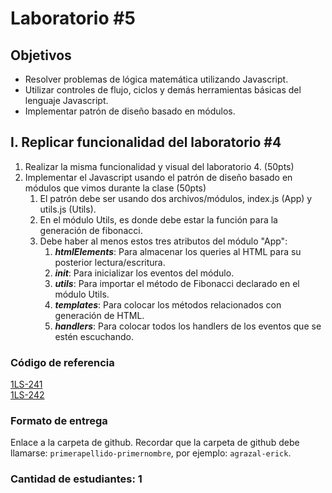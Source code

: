 # Laboratorio #5

## **Objetivos**

- Resolver problemas de lógica matemática utilizando Javascript.
- Utilizar controles de flujo, ciclos y demás herramientas básicas del lenguaje Javascript.
- Implementar patrón de diseño basado en módulos.

## **I. Replicar funcionalidad del laboratorio #4**

1. Realizar la misma funcionalidad y visual del laboratorio 4.  (50pts)
2. Implementar el Javascript usando el patrón de diseño basado en módulos que vimos durante la clase  (50pts)
    1. El patrón debe ser usando dos archivos/módulos, index.js (App) y utils.js (Utils).
    2. En el módulo Utils, es donde debe estar la función para la generación de fibonacci.
    3. Debe haber al menos estos tres atributos del módulo "App":
        1. ***htmlElements***: Para almacenar los queries al HTML para su posterior lectura/escritura.
        2. ***init***: Para inicializar los eventos del módulo.
        3. ***utils***: Para importar el método de Fibonacci declarado en el módulo Utils.
        4. ***templates***: Para colocar los métodos relacionados con generación de HTML.
        5. ***handlers***: Para colocar todos los handlers de los eventos que se estén escuchando.

### **Código de referencia**

[1LS-241](https://github.com/2022-SEMI-DESIX-G1/clases/tree/main/soluciones/lab4)  
[1LS-242](https://github.com/2022-SEMI-DESIX-G2/clases/tree/master/soluciones/lab4)

### **Formato de entrega**

Enlace a la carpeta de github. Recordar que la carpeta de github debe llamarse: `primerapellido-primernombre`, por ejemplo: `agrazal-erick`.

### **Cantidad de estudiantes**: 1
